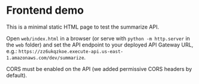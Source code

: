 # Frontend demo

This is a minimal static HTML page to test the summarize API.

Open `web/index.html` in a browser (or serve with `python -m http.server` in the `web` folder) and set the API endpoint to your deployed API Gateway URL, e.g.: `https://zz6ukqzkoe.execute-api.us-east-1.amazonaws.com/dev/summarize`.

CORS must be enabled on the API (we added permissive CORS headers by default).